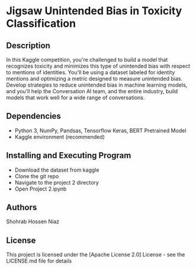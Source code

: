 # Jigsaw Unintended Bias in Toxicity Classification

## Description
In this Kaggle competition, you're challenged to build a model that recognizes toxicity and minimizes this type of unintended bias with respect to mentions of identities. You'll be using a dataset labeled for identity mentions and optimizing a metric designed to measure unintended bias. Develop strategies to reduce unintended bias in machine learning models, and you'll help the Conversation AI team, and the entire industry, build models that work well for a wide range of conversations.

## Dependencies
- Python 3, NumPy, Pandsas, Tensorflow Keras, BERT Pretrained Model
- Kaggle environment (recommended)

## Installing and Executing Program
- Download the dataset from kaggle
- Clone the git repo
- Navigate to the project 2 directory
- Open Project 2.ipynb

## Authors
Shohrab Hossen Niaz

## License
This project is licensed under the [Apache License 2.0] License - see the LICENSE.md file for details
